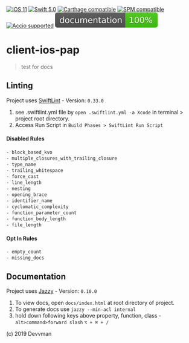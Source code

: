 [![iOS 11]][iOS] [![Swift 5.0]][Swift] [![Carthage compatible]][Carthage] [![SPM compatible]][SPM] [![Accio supported]][Accio] ![Docs Percentage]

# client-ios-pap
> test for docs


## Linting

Project uses [SwiftLint] - Version: `0.33.0`

1. see .swiftlint.yml file by  `open .swiftlint.yml -a Xcode` 
in terminal > project root directory.
2. Access Run Script in `Build Phases > SwiftLint Run Script`

#### Disabled Rules

	- block_based_kvo
	- multiple_closures_with_trailing_closure
	- type_name
	- trailing_whitespace
	- force_cast
	- line_length
	- nesting
	- opening_brace
	- identifier_name
	- cyclomatic_complexity
	- function_parameter_count
	- function_body_length
	- file_length

#### Opt In Rules

	- empty_count
	- missing_docs

## Documentation
Project uses [Jazzy] - Version: `0.10.0`

1. To view docs, open `docs/index.html` at root directory of project.
2. To generate docs use `jazzy --min-acl internal`
3. hold down following keys above property, function, class - `alt>command>forward slash` `⌥ + ⌘ + /`


(c) 2019 Devvman

<!--- External -->

[Docs Percentage]: https://github.com/devvman/client-ios-pap/raw/heroku-pages/badge.svg

[iOS 11]: https://img.shields.io/badge/iOS-11.0-orange.svg
[iOS]: https://developer.apple.com

[Swift 5.0]: https://img.shields.io/badge/Swift-5.0-orange.svg
[Swift]: https://swift.org

[Accio supported]: https://img.shields.io/badge/Accio-supported-0A7CF5.svg?style=flat
[Accio]: https://github.com/JamitLabs/Accio

[Carthage compatible]: https://img.shields.io/badge/Carthage-compatible-4BC51D.svg?style=flat
[Carthage]: https://github.com/Carthage/Carthage

[SPM compatible]: https://img.shields.io/badge/Swift%20Package%20Manager-compatible-brightgreen.svg
[SPM]: https://github.com/apple/swift-package-manager

[Jazzy]: https://github.com/realm/jazzy
[SwiftLint]: https://github.com/realm/SwiftLint
